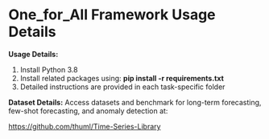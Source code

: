 # One_for_All Framework Usage Details


**Usage Details:** 

1. Install Python 3.8
2. Install related packages using:
   **pip install -r requirements.txt**
3. Detailed instructions are provided in each task-specific folder

**Dataset Details:**
Access datasets and benchmark for long-term forecasting, few-shot forecasting, and anomaly detection at:

https://github.com/thuml/Time-Series-Library




   





 


